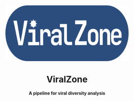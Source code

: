 <br>

<div align="center">

<img src="https://github.com/gabrielvpina/my_images/blob/main/vz_blueBG.png" width="400" height="180">

  <h1 align="center">ViralZone</h1>
  
  <p align="center">
    <strong>A pipeline for viral diversity analysis</strong>
  </p>
</div>
